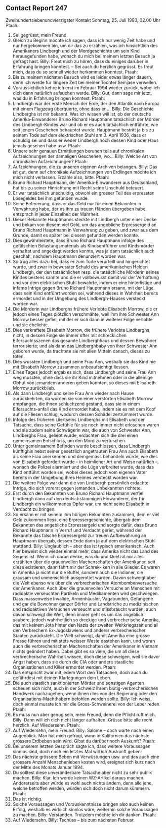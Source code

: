## Contact Report 247
Zweihundertsiebenundvierzigster Kontakt
Sonntag, 25. Juli 1993, 02.00 Uhr
Ptaah:
1. Sei gegrüsst, mein Freund.
2. Gleich zu Beginn möchte ich sagen, dass ich nur wenig Zeit habe und nur hergekommen bin, um dir das zu erzählen, was ich hinsichtlich des Amerikaners Lindbergh und der Mordgeschichte um sein Kind herausgefunden habe, wonach du mich bei meinem letzten Besuch ja gefragt hast.
Billy:
Freut mich zu hören, dass du einiges darüber in Erfahrung bringen konntest. – Sei auch du herzlich gegrüsst. Es freut mich, dass du so schnell wieder herkommen konntest.
Ptaah:
3. Bis zu meinem nächsten Besuch wird es leider etwas länger dauern, denn ich werde für längere Zeit bei meiner Tochter Semjase verweilen.
4. Voraussichtlich kehre ich erst im Februar 1994 wieder zurück, wobei ich dich dann natürlich aufsuchen werde.
Billy:
Gut, dann sage mir jetzt, was du in Erfahrung bringen konntest.
Ptaah:
5. Lindbergh war der erste Mensch der Erde, der den Atlantik nach Europa mit einem Flugzeug überquerte, ohne dass er …
Billy:
Die Geschichte Lindberghs ist mir bekannt. Was ich wissen will ist, ob der deutsche Amerika-Einwanderer Bruno Richard Hauptmann tatsächlich der Mörder des Lindbergh-Kindes war und ob er es auch tatsächlich entführte, wie seit jenem Geschehen behauptet wurde. Hauptmann bestritt ja bis zu seinem Tode auf dem elektrischen Stuhl am 3. April 1936, dass er schuldig sei und dass er weder Lindbergh noch dessen Kind oder Haus jemals gesehen habe usw.
Ptaah:
6. Unsere sehr genauen Ermittlungen beruhen teils auf chronikalen Aufzeichnungen der damaligen Geschehen, wo…
Billy:
Welche Art von chronikalen Aufzeichnungen?
Ptaah:
7. Aufzeichnungen, die zu unseren eigenen Archiven belangen.
Billy:
Das ist gut, denn auf chronikale Aufzeichnungen von Erdlingen möchte ich mich nicht verlassen. Erzähle also, bitte.
Ptaah:
8. Bruno Richard Hauptmann, der Amerika-Einwanderer aus Deutschland, hat bis zu seiner Hinrichtung mit Recht seine Unschuld beteuert.
9. Er war tatsächlich unschuldig, obwohl ein grosser Teil des erpressten Lösegeldes bei ihm gefunden wurde.
10. Seine Beteuerung, dass er das Geld nur für einen Bekannten in Verwahrung habe, der es ihm zu treuen Händen übergeben habe, entsprach in jeder Einzelheit der Wahrheit.
11. Dieser Bekannte Hauptmanns steckte mit Lindbergh unter einer Decke und bekam von diesem viel Geld, um das angebliche Erpressergeld an Bruno Richard Hauptmann in Verwahrung zu geben, und zwar aus dem Grunde, damit es später bei diesem gefunden werden konnte.
12. Dies gewährleistete, dass Bruno Richard Hauptmann infolge des gefälschten Belastungsmaterials als Kindsentführer und Kindsmörder verhaftet und angeklagt werden konnte, was ja dann tatsächlich auch geschah, nachdem Hauptmann denunziert worden war.
13. So trug alles dazu bei, dass er zum Tode verurteilt und hingerichtet wurde, und zwar in bewusster Schuld des amerikanischen Helden Lindbergh, der den tatsächlichen resp. die tatsächliche Mörderin seines Kindes bestens kannte und die er vollbewusst damit vor der Verhaftung und vor dem elektrischen Stuhl bewahrte, indem er eine hinterlistige und infame Intrige gegen Bruno Richard Hauptmann ersann, mit der Lüge, dass sein Kind entführt worden sei, während dieses in Wahrheit bereits ermordet und in der Umgebung des Lindbergh-Hauses versteckt worden war.
14. Die Mörderin war Lindberghs frühere Verlobte Elisabeth Morrow, die er jedoch eines Tages plötzlich verschmähte, weil ihm ihre Schwester Ann Morrow besser gefiel, mit der er sich dann in weiterer Folge verlobte und sie ehelichte.
15. Dies verkraftete Elisabeth Morrow, die frühere Verlobte Lindberghs, nicht, in dessen Folge sie immer öfter mit schrecklichen Eifersuchtsszenen das gesamte Lindberghhaus und dessen Bewohner terrorisierte; und als dann das Lindberghbaby von ihrer Schwester Ann geboren wurde, da trachtete sie mit allen Mitteln danach, dieses zu töten.
16. Dies wussten Lindbergh und seine Frau Ann, weshalb sie das Kind nie mit Elisabeth Morrow zusammen unbeaufsichtigt liessen.
17. Eines Tages jedoch ergab es sich, dass Lindbergh und seine Frau Ann weg mussten, ohne dass sie ihr Kind mitnehmen oder in die alleinige Obhut von jemandem anderen geben konnten, so dieses mit Elisabeth Morrow zurückblieb.
18. Als dann Lindbergh und seine Frau Ann wieder nach Hause zurückkehrten, da wurden sie von einer verstörten Elisabeth Morrow empfangen, die ihnen schluchzend gestand, dass sie in einem Eifersuchts-anfall das Kind ermordet habe, indem sie es mit dem Kopf auf die Fliesen schlug, wodurch dessen Schädel zertrümmert wurde.
19. Infolge des früheren Liiertseins Lindberghs mit Elisabeth und der Tatsache, dass seine Gefühle für sie noch immer nicht erloschen waren und sie zudem seine Schwägerin war, die auch von Schwester Ann, Lindberghs Frau, geliebt wurde, erdachten sich die drei einen gemeinsamen Entschluss, um den Mord zu vertuschen.
20. Unter gemeinsamem Befinden wurde beschlossen, dass Lindbergh künftighin nebst seiner gesetzlich angetrauten Frau Ann auch Elisabeth als seine Frau anerkennen und demgemäss behandeln würde, wie dies von Elisabeth gefordert wurde – in heimlicher Art und Weise natürlich –, wonach die Polizei alarmiert und die Lüge verbreitet wurde, dass das Kind entführt worden sei, wobei dieses jedoch vom eigenen Vater bereits in der Umgebung ihres Heimes versteckt worden war.
21. Die weitere Folge war dann die von Lindbergh persönlich erdachte Intrige, die sich vorerst gegen jemanden Unbekannten richtete.
22. Erst durch den Bekannten von Bruno Richard Hauptmann verfiel Lindbergh dann auf den deutschstämmigen Einwanderer, der für Lindbergh ein willkommenes Opfer war, um nicht seine Elisabeth in Verdacht zu bringen.
23. So ersann er mit seinem ihm hörigen Bekannten zusammen, dem er viel Geld zukommen liess, eine Erpressergeschichte, übergab dem Bekannten das angebliche Erpressergeld und sorgte dafür, dass Bruno Richard Hauptmann in Verruf und Verdacht geriet, während der Bekannte das falsche Erpressergeld zur treuen Aufbewahrung an Hauptmann übergab, dessen Ende dann ja auf dem elektrischen Stuhl stattfand.
Billy:
Unglaublich – aber das ist typisch amerikanisch. Auch hier beweist sich wieder einmal mehr, dass Amerika nicht das Land des Segens ist. Wenn ich daran denke, was du und Quetzal mir alles erzählten über die grauenvollen Machenschaften der Amerikaner, seit diese existieren, dann fährt mir der Schrek- ken in alle Glieder. Es waren in Amerika ja nicht nur die Büffel, sondern auch die Indianer, die grausam und unmenschlich ausgerottet wurden. Davon schweigt aber die Welt ebenso wie über die verbrecherischen Atombombenversuche der Amerikaner. Auch über die grauenvollen Versuche an Menschen mit radioaktiv verseuchten Partikeln und Medikamenten wird geschwiegen. Dass massenweise Invalide, Armenhäusler, Vagabunden, Gefangene und gar die Bewohner ganzer Dörfer und Landstriche zu medizinischen und radioaktiven Versuchen verseucht und missbraucht wurden, auch davon schweigt die Welt, denn immer geht es um das angeblich saubere, jedoch wahrheitlich so dreckige und verbrecherische Amerika, das mit keinem Jota hinter den Nazis der zweiten Weltkriegszeit und all den Verbrechern Ex-Jugoslawiens und anderer verbrecherischer Staaten zurücksteht. Die Welt schweigt, damit Amerika eine grosse Fresse führen und mit stets weisser Weste dastehen kann, und woran auch die verbrecherischen Machenschaften der Amerikaner in Vietnam nichts geändert haben. Dabei gibt es so viele, die um all diese verbrecherische Wahrheit wissen, doch diese schweigen, weil sie davor Angst haben, dass sie durch die CIA oder andere staatliche Organisationen und Killer ermordet werden.
Ptaah:
24. Das entspricht zwar mit jedem Wort den Tatsachen, doch auch du gefährdest mit deinen Klarlegungen dein Leben.
25. Die auch staatlich sanktionierten Mörder und sonstigen Agenten scheuen sich nicht, auch in der Schweiz ihrem blutig-verbrecherischen Handwerk nachzugehen, wenn ihnen dies von der Regierung oder den Organisations-Machthabern befohlen werden sollte.
Billy:
Ich weiss, doch einmal musste ich mir die Gross-Schweinerei von der Leber reden.
Ptaah:
26. Es muss nun aber genug sein, mein Freund, denn die Pflicht ruft mich.
Billy:
Dann will ich dich nicht länger aufhalten. Grüsse bitte alle recht herzlich. Auf Wiedersehn.
Ptaah:
27. Auf Wiedersehn, mein Freund.
Billy:
Salome – doch warte noch einen Augenblick. Man hat mich gefragt, wann in Kalifornien das nächste grössere Erdbeben sein wird. Gibst du darüber noch Auskunft?
Ptaah:
28. Bei unserem letzten Gespräch sagte ich, dass weitere Voraussagen sinnlos sind, doch noch ein letztes Mal will ich Auskunft geben:
29. Das nächste grössere Beben mit Verwüstungen usw. und das auch eine grössere Anzahl Menschenleben kosten wird, ereignet sich kurz nach der Mitte des Monats Januar 1994.
30. Du solltest diese unveränderbare Tatsache aber nicht zu sehr publik machen.
Billy:
Klar. Ich werde keinen WZ-Artikel daraus machen. Andererseits aber würde es wohl auch nichts ändern, denn alle jene, welche betroffen werden, würden sich doch nicht darum kümmern.
Ptaah:
31. Das ist richtig.
32. Solche Voraussagen und Vorauskenntnisse bringen also auch keinen Erfolg, weshalb es wirklich sinnlos wäre, weiterhin solche Voraussagen zu machen.
Billy:
Verstanden. Trotzdem möchte ich dir danken.
Ptaah:
33. Auf Wiedersehn.
Billy:
Tschüss – bis zum nächsten Februar.